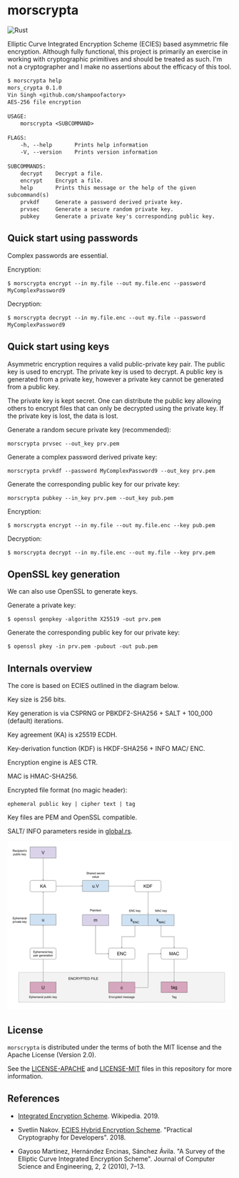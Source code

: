 # morscrypta

![Rust](https://github.com/shampoofactory/morscrypta/workflows/Rust/badge.svg)


Elliptic Curve Integrated Encryption Scheme (ECIES) based asymmetric file encryption. Although fully
functional, this project is primarily an exercise in working with cryptographic primitives and 
should be treated as such. I'm not a cryptographer and I make no assertions about the efficacy of
this tool.

```
$ morscrypta help
mors_crypta 0.1.0
Vin Singh <github.com/shampoofactory>
AES-256 file encryption

USAGE:
    morscrypta <SUBCOMMAND>

FLAGS:
    -h, --help       Prints help information
    -V, --version    Prints version information

SUBCOMMANDS:
    decrypt    Decrypt a file.
    encrypt    Encrypt a file.
    help       Prints this message or the help of the given subcommand(s)
    prvkdf     Generate a password derived private key.
    prvsec     Generate a secure random private key.
    pubkey     Generate a private key's corresponding public key.

```

## Quick start using passwords

Complex passwords are essential.

Encryption:

```
$ morscrypta encrypt --in my.file --out my.file.enc --password MyComplexPassword9

```

Decryption:

```
$ morscrypta decrypt --in my.file.enc --out my.file --password MyComplexPassword9
```


## Quick start using keys

Asymmetric encryption requires a valid public-private key pair. The public key is used to encrypt.
The private key is used to decrypt. A public key is generated from a private key, however a private
key cannot be generated from a public key.

The private key is kept secret. One can distribute the public key allowing others to encrypt files
that can only be decrypted using the private key. If the private key is lost, the data is lost.

Generate a random secure private key (recommended):

```
morscrypta prvsec --out_key prv.pem
```

Generate a complex password derived private key:

```
morscrypta prvkdf --password MyComplexPassword9 --out_key prv.pem
```

Generate the corresponding public key for our private key:

```
morscrypta pubkey --in_key prv.pem --out_key pub.pem
```

Encryption:

```
$ morscrypta encrypt --in my.file --out my.file.enc --key pub.pem
```

Decryption:

```
$ morscrypta decrypt --in my.file.enc --out my.file --key prv.pem
```


## OpenSSL key generation

We can also use OpenSSL to generate keys.

Generate a private key:

```
$ openssl genpkey -algorithm X25519 -out prv.pem
```

Generate the corresponding public key for our private key:
```
$ openssl pkey -in prv.pem -pubout -out pub.pem
```

## Internals overview

The core is based on ECIES outlined in the diagram below.

Key size is 256 bits.

Key generation is via CSPRNG or PBKDF2-SHA256 + SALT + 100_000 (default) iterations.

Key agreement (KA) is x25519 ECDH.

Key-derivation function (KDF) is HKDF-SHA256 + INFO MAC/ ENC.

Encryption engine is AES CTR.

MAC is HMAC-SHA256.

Encrypted file format (no magic header):
```
ephemeral public key | cipher text | tag
```

Key files are PEM and OpenSSL compatible.

SALT/ INFO parameters reside in [global.rs](src/lib/global.rs).


![](images/morscrypta_enc.png)

## License

`morscrypta` is distributed under the terms of both the MIT license and the Apache License (Version 2.0).

See the [LICENSE-APACHE](LICENSE-APACHE) and [LICENSE-MIT](LICENSE-MIT) files in this repository for more information.


## References

* [Integrated Encryption Scheme](https://en.wikipedia.org/wiki/Integrated_Encryption_Scheme). Wikipedia. 2019.

* Svetlin Nakov. [ECIES Hybrid Encryption Scheme](https://cryptobook.nakov.com/asymmetric-key-ciphers/ecies-public-key-encryption). "Practical Cryptography for Developers". 2018.


* Gayoso Martínez, Hernández Encinas, Sánchez Ávila. "A Survey of the Elliptic Curve Integrated Encryption Scheme". Journal of Computer Science and Engineering, 2, 2 (2010), 7–13.